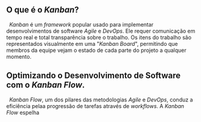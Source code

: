 ## O que é o _Kanban_?
&nbsp; _Kanban_ é um _framework_ popular usado para implementar desenvolvimentos de software _Agile_ e _DevOps_. Ele requer comunicação em tempo real e total transparência sobre o trabalho. Os itens do trabalho são representados visualmente em uma "_Kanban Board_", permitindo que membros da equipe vejam o estado de cada parte do projeto a qualquer momento.

## Optimizando o Desenvolvimento de Software com o _Kanban Flow_.
&nbsp; _Kanban Flow_, um dos pilares das metodologias _Agile_ e _DevOps_, conduz a eficiência pelaa progressão de tarefas através de _workflows_. A _Kanban Flow_ espelha 